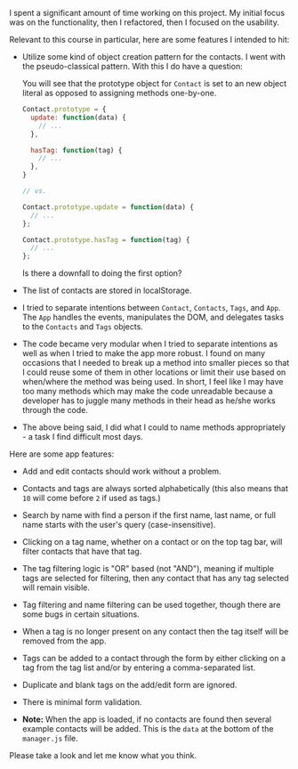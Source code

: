 I spent a significant amount of time working on this project. My initial focus was on the functionality, then I refactored, then I focused on the usability.

Relevant to this course in particular, here are some features I intended to hit:

* Utilize some kind of object creation pattern for the contacts. I went with the pseudo-classical pattern. With this I do have a question:

  You will see that the prototype object for `Contact` is set to an new object literal as opposed to assigning methods one-by-one.

  ```javascript
  Contact.prototype = {
    update: function(data) {
      // ...
    },

    hasTag: function(tag) {
      // ...
    },
  }

  // vs.

  Contact.prototype.update = function(data) {
    // ...
  };

  Contact.prototype.hasTag = function(tag) {
    // ...
  };
  ```

  Is there a downfall to doing the first option?

* The list of contacts are stored in localStorage.
* I tried to separate intentions between `Contact`, `Contacts`, `Tags`, and `App`. The `App` handles the events, manipulates the DOM, and delegates tasks to the `Contacts` and `Tags` objects.
* The code became very modular when I tried to separate intentions as well as when I tried to make the app more robust. I found on many occasions that I needed to break up a method into smaller pieces so that I could reuse some of them in other locations or limit their use based on when/where the method was being used. In short, I feel like I may have too many methods which may make the code unreadable because a developer has to juggle many methods in their head as he/she works through the code.
* The above being said, I did what I could to name methods appropriately - a task I find difficult most days.

Here are some app features:
* Add and edit contacts should work without a problem.
* Contacts and tags are always sorted alphabetically (this also means that `10` will come before `2` if used as tags.)
* Search by name with find a person if the first name, last name, or full name starts with the user's query (case-insensitive).
* Clicking on a tag name, whether on a contact or on the top tag bar, will filter contacts that have that tag.
* The tag filtering logic is "OR" based (not "AND"), meaning if multiple tags are selected for filtering, then any contact that has any tag selected will remain visible.
* Tag filtering and name filtering can be used together, though there are some bugs in certain situations.
* When a tag is no longer present on any contact then the tag itself will be removed from the app.
* Tags can be added to a contact through the form by either clicking on a tag from the tag list and/or by entering a comma-separated list.
* Duplicate and blank tags on the add/edit form are ignored.
* There is minimal form validation.

* **Note:** When the app is loaded, if no contacts are found then several example contacts will be added. This is the `data` at the bottom of the `manager.js` file.


Please take a look and let me know what you think.
